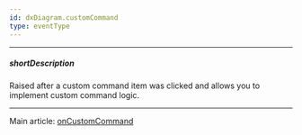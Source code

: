 ```yaml
---
id: dxDiagram.customCommand
type: eventType
---
```

---
##### shortDescription
Raised after a custom command item was clicked and allows you to implement custom command logic.

---
Main article: [onCustomCommand](/api-reference/10%20UI%20Widgets/dxDiagram/1%20Configuration/onCustomCommand.md '/Documentation/ApiReference/UI_Widgets/dxDiagram/Configuration/#onCustomCommand')
